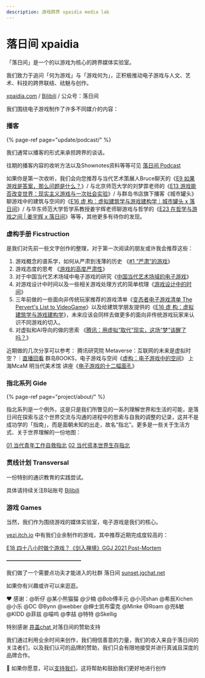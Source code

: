 ```yaml
---
description: 游戏跨界 xpaidia media lab
---
```


# 落日间 xpaidia

「落日间」是一个的以游戏为核心的跨界媒体实验室。

我们致力于追问「何为游戏」与「游戏何为」，正积极推动电子游戏与人文、艺术、科技的跨界联结、祛魅与创作。

[xpaidia.com](https://xpaidia.com) / [Bilibili](https://space.bilibili.com/3169565) / 公众号：落日间 



我们围绕电子游戏制作了许多不同媒介的内容：

### 播客

{% page-ref page="update/podcast/" %}

我们通常以播客的形式来承担跨界的谈话。

往期的播客内容的收听方法以及Shownotes资料等等可见 [落日间 Podcast](https://docs.xpaidia.com/update/podcast) 

如果你是第一次收听，我们会向您推荐与当代艺术策展人Bruce聊天的《[E9 如果游戏是答案，那么问题是什么？](https://docs.xpaidia.com/update/podcast/e9)》/ 与北京师范大学的刘梦霏老师的《[E13 游戏能否改变世界：现实主义游戏与一次社会实验](https://docs.xpaidia.com/update/podcast/e13)》/ 与群岛书店旗下播客《城市罐头》聊游戏中的建筑与空间的《[E16 虚 构：虚拟建筑学与游戏建构学｜城市罐头 x 落日间](https://docs.xpaidia.com/update/podcast/e16)》/ 与华东师范大学哲学系教授姜宇辉老师聊游戏与哲学的《[E23 在哲学与游戏之间 \| 姜宇辉 x 落日间](https://docs.xpaidia.com/update/podcast/e23)》等等，其他更多有待你的发现。

### **虚构手册 Ficstruction**

是我们对先前一些文字创作的整理，对于第一次阅读的朋友或许我会推荐这些：

1. 游戏概念的谱系学，如何从严肃到浅薄的历史 《[\#1 “严肃”的游戏](https://docs.xpaidia.com/ficstruction/paidia/1-yan-su-de-you-xi)》
2. 游戏态度的思考 《[游戏的高度严肃性](https://docs.xpaidia.com/ficstruction/paidia/2-you-xi-de-gao-du-yan-su-xing)》
3. 对于中国当代艺术场域中电子游戏的研究《[中国当代艺术场域的电子游戏](https://docs.xpaidia.com/ficstruction/undo/contemporaryart)》
4. 对游戏设计中时间以及一些相关游戏处理方式的简单梳理《[游戏设计中的时间](https://docs.xpaidia.com/ficstruction/undo/timeingamedesign)》
5. 三年前做的一些面向非传统玩家推荐的游戏清单《[变态者电子游戏清单 The Pervert's List to VideoGame](https://zhuanlan.zhihu.com/p/87188352)》以及给建筑学朋友提供的《[E16 虚 构：虚拟建筑学与游戏建构学](https://docs.xpaidia.com/update/podcast/e16)》，未来应该会同样去做更多的面向非传统游戏玩家来认识不同游戏的切入。
6. 对虚拟和AI导向的做的思索 《[腾讯：用虚拟“取代”现实，这场“梦”该醒了吗？](https://mp.weixin.qq.com/s/ngRKfOkOp44-wQk1qvM0Bg)》

近期做的几次分享可以参考： 腾讯研究院 Metaverse：互联网的未来是虚拟时空？｜[直播回看](https://www.bilibili.com/video/BV1nU4y1t7pB?p=2) 群岛BOOKS，电子游戏与空间《[虚构：电子游戏中的空间](https://www.bilibili.com/video/BV1bp4y147mZ?t=806)》 上海McaM 明当代美术馆 讲座《[电子游戏的十二幅面孔](https://www.bilibili.com/video/BV1T5411n7J1)》

### 指北系列 Gide

{% page-ref page="project/about/" %}

指北系列是一个例外，这是只是我们所瞥见的一系列理解世界和生活的可能，是落日间在探索与这个世界交流与沟通的进程中的思索与自我的调整的记录，这并不是成功学的「指南」，而是面朝未知的出走，故名“指北”。更多是一些关于生活方式、关于世界理解的一份地图：

[01 当代青年工作自救指北](https://docs.xpaidia.com/project/about/01) [02 当代资本世界生存指北](https://docs.xpaidia.com/project/about/02)

### 贯线计划 Transversal

一份特别的通识教育的实践尝试。

具体请持续关注B站账号 [Bilibili](https://space.bilibili.com/3169565)

### 游戏 Games

当然，我们作为围绕游戏的媒体实验室，电子游戏是我们的核心。

[yezi.itch.io](yezi.itch.io) 中有我们业余制作的游戏，其中推荐近期完成度较高的：

[E18 四十八小时做个游戏？《剑入禅境》GGJ 2021 Post-Mortem](https://docs.xpaidia.com/update/podcast/e18)



**——————————————**

我们做了一个需要点功夫才能进入的社群 落日间 [sunset.jgchat.net](sunset.jgchat.net) 

如果你有兴趣或许可以来逛逛。



❤ 感谢：@昕仔 @某小熊猫猫 @少楠 @Bob傅丰元 @小河shan @希辰Xichen @小乐 @DC @Bynn @webber @绅士凯布雷克 @Minke @Roam @兜&敏 @KIDD @菲兹 @喵呜 @李喆 @特特 @Skellig

特别感谢 [井盖chat ](https://jgchat.net/)对落日间的赞助支持

我们通过利用业余时间来创作，我们相信善意的力量，我们的收入来自于落日间的关注者们，以及我们认可的品牌的赞助，我们只会有限地接受并进行真诚且深度的品牌合作。

🐖 如果你愿意，可以[支持我们](https://afdian.net/@sunset_studio)，这将帮助和鼓励我们更好地进行创作







